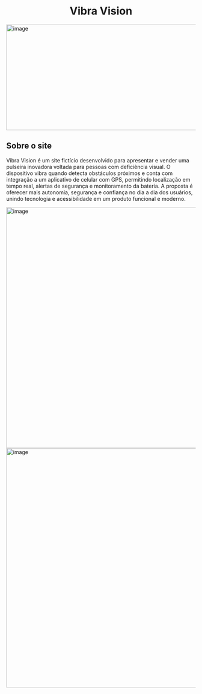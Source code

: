 <h1 align="center">Vibra Vision</h1>
<img width="1144" height="281" alt="image" src="https://github.com/user-attachments/assets/6164220d-8e14-4f27-8af6-df0887f32f69" />

<h2>Sobre o site</h2>
<p>Vibra Vision é um site fictício desenvolvido para apresentar e vender uma pulseira inovadora voltada para pessoas com deficiência visual. O dispositivo vibra quando detecta obstáculos próximos e conta com integração a um aplicativo de celular com GPS, permitindo localização em tempo real, alertas de segurança e monitoramento da bateria. A proposta é oferecer mais autonomia, segurança e confiança no dia a dia dos usuários, unindo tecnologia e acessibilidade em um produto funcional e moderno.</p>

<img width="1141" height="641" alt="image" src="https://github.com/user-attachments/assets/946ae55b-68de-475e-8746-24839795dd54" />

<img width="1140" height="637" alt="image" src="https://github.com/user-attachments/assets/85559e75-b446-42bf-80b0-fe6a0333ecb7" />


